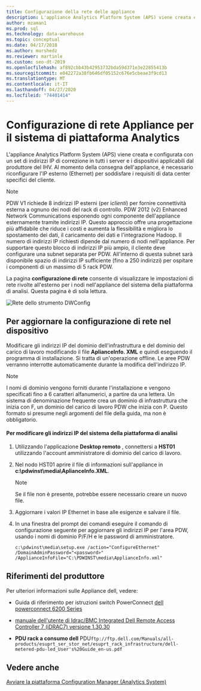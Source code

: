 ```yaml
---
title: Configurazione della rete delle appliance
description: L'appliance Analytics Platform System (APS) viene creata e configurata con un set di indirizzi IP di correzione in tutti i server e i dispositivi applicabili dal produttore del IHV. Al momento della consegna dell'appliance, è necessario riconfigurare l'IP esterno (Ethernet) per soddisfare i requisiti di data center specifici del cliente.
author: mzaman1
ms.prod: sql
ms.technology: data-warehouse
ms.topic: conceptual
ms.date: 04/17/2018
ms.author: murshedz
ms.reviewer: martinle
ms.custom: seo-dt-2019
ms.openlocfilehash: af892cbb43b42953732bda59d371e3e22855413b
ms.sourcegitcommit: e042272a38fb646df05152c676e5cbeae3f9cd13
ms.translationtype: MT
ms.contentlocale: it-IT
ms.lasthandoff: 04/27/2020
ms.locfileid: "74401414"
---
```

# <a name="appliance-network-configuration-for-analytics-platform-system"></a>Configurazione di rete Appliance per il sistema di piattaforma Analytics
L'appliance Analytics Platform System (APS) viene creata e configurata con un set di indirizzi IP di correzione in tutti i server e i dispositivi applicabili dal produttore del IHV. Al momento della consegna dell'appliance, è necessario riconfigurare l'IP esterno (Ethernet) per soddisfare i requisiti di data center specifici del cliente.  
  
> [!NOTE]  
> PDW V1 richiede 8 indirizzi IP esterni (per i*clienti*) per fornire connettività esterna a ognuno dei nodi del rack di controllo. PDW 2012 (v2) Enhanced Network Communications esponendo ogni componente dell'appliance esternamente tramite indirizzi IP. Questo approccio offre una progettazione più affidabile che riduce i costi e aumenta la flessibilità e migliora lo spostamento dei dati, il caricamento dei dati e l'integrazione Hadoop. Il numero di indirizzi IP richiesti dipende dal numero di nodi nell'appliance. Per supportare questo blocco di indirizzi IP più ampio, il cliente deve configurare una subnet separata per PDW. All'interno di questa subnet sarà disponibile spazio di indirizzi IP sufficiente (fino a 250 indirizzi) per ospitare i componenti di un massimo di 5 rack PDW.  
  
La pagina **configurazione di rete** consente di visualizzare le impostazioni di rete rivolte all'esterno per i nodi nell'appliance del sistema della piattaforma di analisi. Questa pagina è di sola lettura.  
  
![Rete dello strumento DWConfig](./media/appliance-network-configuration/SQL_Server_PDW_DWConfig_ApplTopNetwork.png "SQL_Server_PDW_DWConfig_ApplTopNetwork")  
  
## <a name="to-update-the-network-configuration-on-your-appliance"></a>Per aggiornare la configurazione di rete nel dispositivo  
Modificare gli indirizzi IP del dominio dell'infrastruttura e del dominio del carico di lavoro modificando il file **AplianceInfo. XML** e quindi eseguendo il programma di installazione. Si tratta di un'operazione offline. Le aree PDW verranno interrotte automaticamente durante la modifica dell'indirizzo IP.  
  
> [!NOTE]  
> I nomi di dominio vengono forniti durante l'installazione e vengono specificati fino a 6 caratteri alfanumerici, a partire da una lettera. Un sistema di denominazione frequente crea un dominio di infrastruttura che inizia con F, un dominio del carico di lavoro PDW che inizia con P. Questo formato si presume negli argomenti del file della guida, ma non è obbligatorio. <!-- MISSING LINKS For more information about the domain structure, see [PDW Domain Security &#40;SQL Server PDW&#41;](../sqlpdw/pdw-domain-security-sql-server-pdw.md) and [Understanding the Security Model of the HDInsight Region &#40;Analytics Platform System&#41;](../hdinsight/understanding-the-security-model-of-the-hdinsight-region.md)  -->  
  
#### <a name="to-change-the-ip-addresses-of-the-analytics-platform-system"></a>Per modificare gli indirizzi IP del sistema della piattaforma di analisi  
  
1.  Utilizzando l'applicazione **Desktop remoto** , connettersi a **HST01** utilizzando l'account amministratore di dominio del carico di lavoro.  
  
2.  Nel nodo HST01 aprire il file di informazioni sull'appliance in **c:\pdwinst\media\AplianceInfo.XML**.  
  
    > [!NOTE]  
    > Se il file non è presente, potrebbe essere necessario creare un nuovo file.  
  
3.  Aggiornare i valori IP Ethernet in base alle esigenze e salvare il file.  
  
4.  In una finestra del prompt dei comandi eseguire il comando di configurazione seguente per aggiornare gli indirizzi IP per l'area PDW, usando i nomi di dominio P/F/H e le password di amministratore.  
  
    ```  
    c:\pdwinst\media\setup.exe /action="ConfigureEthernet" /DomainAdminPassword="<password>" /ApplianceInfoFile="C:\PDWINST\media\ApplianceInfo.xml"  
    ```  
  
## <a name="manufacturer-references"></a>Riferimenti del produttore  
Per ulteriori informazioni sulle Appliance dell, vedere:  
  
-   Guida di riferimento per istruzioni switch PowerConnect [dell powerconnect 6200 Series](https://downloads.dell.com/Manuals/all-products/esuprt_ser_stor_net/esuprt_powerconnect/powerconnect-6224f_Reference%20Guide_en-us.pdf)  
  
-   [manuale dell'utente di Idrac/BMC Integrated Dell Remote Access Controller 7 (iDRAC7) versione 1.30.30](https://downloads.dell.com/Manuals/all-products/esuprt_electronics/esuprt_software/esuprt_remote_ent_sys_mgmt/integrated-dell-remote-access-cntrllr-7-v1.30.30_User%27s%20Guide_en-us.pdf?c=us&l=en&cs=555&s=biz)  
  
-   **PDU rack a consumo dell** PDU`ftp://ftp.dell.com/Manuals/all-products/esuprt_ser_stor_net/esuprt_rack_infrastructure/dell-metered-pdu-led_User's%20Guide_en-us.pdf`  
  
## <a name="see-also"></a>Vedere anche  
[Avviare la piattaforma Configuration Manager &#40;Analytics System&#41;](launch-the-configuration-manager.md)  
  
